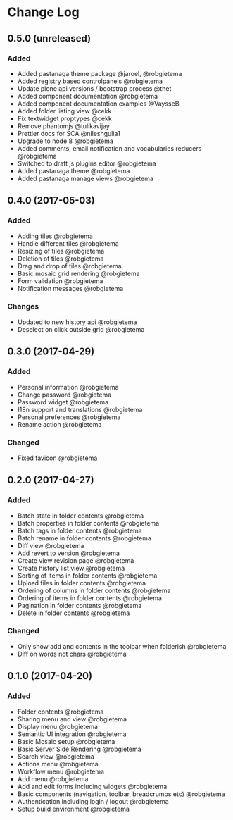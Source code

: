# Change Log

## 0.5.0 (unreleased)

### Added

* Added pastanaga theme package @jaroel, @robgietema
* Added registry based controlpanels @robgietema
* Update plone api versions / bootstrap process @thet
* Added component documentation @robgietema
* Added component documentation examples @VaysseB
* Added folder listing view @cekk
* Fix textwidget proptypes @cekk
* Remove phantomjs @tulikavijay
* Prettier docs for SCA @nileshgulia1
* Upgrade to node 8 @robgietema
* Added comments, email notification and vocabularies reducers @robgietema
* Switched to draft js plugins editor @robgietema
* Added pastanaga theme @robgietema
* Added pastanaga manage views @robgietema

## 0.4.0 (2017-05-03)

### Added

* Adding tiles @robgietema
* Handle different tiles @robgietema
* Resizing of tiles @robgietema
* Deletion of tiles @robgietema
* Drag and drop of tiles @robgietema
* Basic mosaic grid rendering @robgietema
* Form validation @robgietema
* Notification messages @robgietema

### Changes

* Updated to new history api @robgietema
* Deselect on click outside grid @robgietema

## 0.3.0 (2017-04-29)

### Added

* Personal information @robgietema
* Change password @robgietema
* Password widget @robgietema
* I18n support and translations @robgietema
* Personal preferences @robgietema
* Rename action @robgietema

### Changed

* Fixed favicon @robgietema

## 0.2.0 (2017-04-27)

### Added

* Batch state in folder contents @robgietema
* Batch properties in folder contents @robgietema
* Batch tags in folder contents @robgietema
* Batch rename in folder contents @robgietema
* Diff view @robgietema
* Add revert to version @robgietema
* Create view revision page @robgietema
* Create history list view @robgietema
* Sorting of items in folder contents @robgietema
* Upload files in folder contents @robgietema
* Ordering of columns in folder contents @robgietema
* Ordering of items in folder contents @robgietema
* Pagination in folder contents @robgietema
* Delete in folder contents @robgietema

### Changed

* Only show add and contents in the toolbar when folderish @robgietema
* Diff on words not chars @robgietema

## 0.1.0 (2017-04-20)

### Added

* Folder contents @robgietema
* Sharing menu and view @robgietema
* Display menu @robgietema
* Semantic UI integration @robgietema
* Basic Mosaic setup @robgietema
* Basic Server Side Rendering @robgietema
* Search view @robgietema
* Actions menu @robgietema
* Workflow menu @robgietema
* Add menu @robgietema
* Add and edit forms including widgets @robgietema
* Basic components (navigation, toolbar, breadcrumbs etc) @robgietema
* Authentication including login / logout @robgietema
* Setup build environment @robgietema
